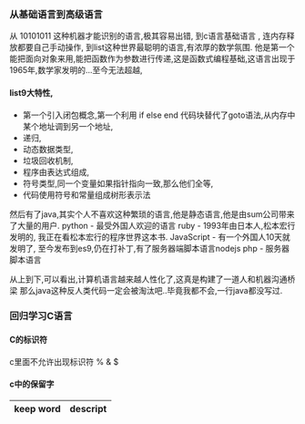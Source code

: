 ### 从基础语言到高级语言
从 10101011 这种机器才能识别的语言,极其容易出错,
到c语言基础语言 , 连内存释放都要自己手动操作,
到list这种世界最聪明的语言,有浓厚的数学氛围. 他是第一个能把面向对象来用,能把函数作为参数进行传递,这是函数式编程基础,这语言出现于1965年,数学家发明的...至今无法超越,

#### list9大特性,
- 第一个引入闭包概念,第一个利用 if else end 代码块替代了goto语法,从内存中某个地址调到另一个地址,
- 递归,
- 动态数据类型,
- 垃圾回收机制,
- 程序由表达式组成,
- 符号类型,同一个变量如果指针指向一致,那么他们全等,
- 代码使用符号和常量组成树形表示法

然后有了java,其实个人不喜欢这种繁琐的语言,他是静态语言,他是由sum公司带来了大量的用户.
python - 最受外国人欢迎的语言
ruby - 1993年由日本人,松本宏行发明的, 我正在看松本宏行的程序世界这本书.
JavaScript - 有一个外国人10天就发明了,  至今发布到es9,仍在打补丁,有了服务器端脚本语言nodejs
php - 服务器脚本语言

从上到下,可以看出,计算机语言越来越人性化了,这真是构建了一道人和机器沟通桥梁
那么java这种反人类代码一定会被淘汰吧..毕竟我都不会,一行java都没写过.



### 回归学习C语言

#### C的标识符
c里面不允许出现标识符 % & $

#### c中的保留字
| keep word | descript |
|:-:|:-:|
